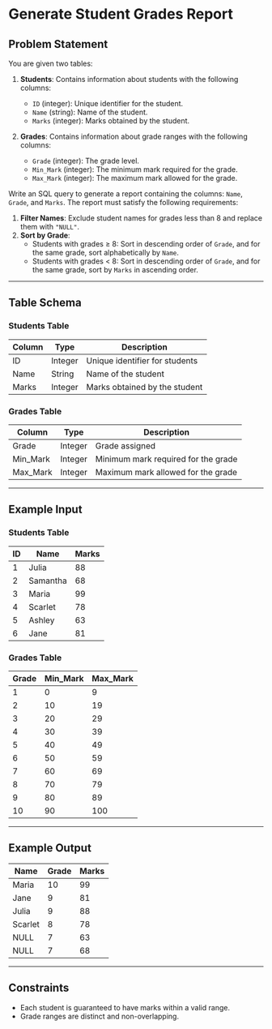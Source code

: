 # Generate Student Grades Report

## Problem Statement
You are given two tables:
1. **Students**: Contains information about students with the following columns:
   - `ID` (integer): Unique identifier for the student.
   - `Name` (string): Name of the student.
   - `Marks` (integer): Marks obtained by the student.

2. **Grades**: Contains information about grade ranges with the following columns:
   - `Grade` (integer): The grade level.
   - `Min_Mark` (integer): The minimum mark required for the grade.
   - `Max_Mark` (integer): The maximum mark allowed for the grade.

Write an SQL query to generate a report containing the columns: `Name`, `Grade`, and `Marks`. The report must satisfy the following requirements:
1. **Filter Names**: Exclude student names for grades less than 8 and replace them with `"NULL"`.
2. **Sort by Grade**:
   - Students with grades ≥ 8: Sort in descending order of `Grade`, and for the same grade, sort alphabetically by `Name`.
   - Students with grades < 8: Sort in descending order of `Grade`, and for the same grade, sort by `Marks` in ascending order.

---

## Table Schema

### Students Table
| Column | Type    | Description                    |
|--------|---------|--------------------------------|
| ID     | Integer | Unique identifier for students |
| Name   | String  | Name of the student            |
| Marks  | Integer | Marks obtained by the student  |

### Grades Table
| Column     | Type    | Description                                |
|------------|---------|--------------------------------------------|
| Grade      | Integer | Grade assigned                            |
| Min_Mark   | Integer | Minimum mark required for the grade        |
| Max_Mark   | Integer | Maximum mark allowed for the grade         |

---

## Example Input

### Students Table
| ID  | Name      | Marks |
|-----|-----------|-------|
| 1   | Julia     | 88    |
| 2   | Samantha  | 68    |
| 3   | Maria     | 99    |
| 4   | Scarlet   | 78    |
| 5   | Ashley    | 63    |
| 6   | Jane      | 81    |

### Grades Table
| Grade | Min_Mark | Max_Mark |
|-------|----------|----------|
| 1     | 0        | 9        |
| 2     | 10       | 19       |
| 3     | 20       | 29       |
| 4     | 30       | 39       |
| 5     | 40       | 49       |
| 6     | 50       | 59       |
| 7     | 60       | 69       |
| 8     | 70       | 79       |
| 9     | 80       | 89       |
| 10    | 90       | 100      |

---

## Example Output

| Name      | Grade | Marks |
|-----------|-------|-------|
| Maria     | 10    | 99    |
| Jane      | 9     | 81    |
| Julia     | 9     | 88    |
| Scarlet   | 8     | 78    |
| NULL      | 7     | 63    |
| NULL      | 7     | 68    |

---

## Constraints
- Each student is guaranteed to have marks within a valid range.
- Grade ranges are distinct and non-overlapping.